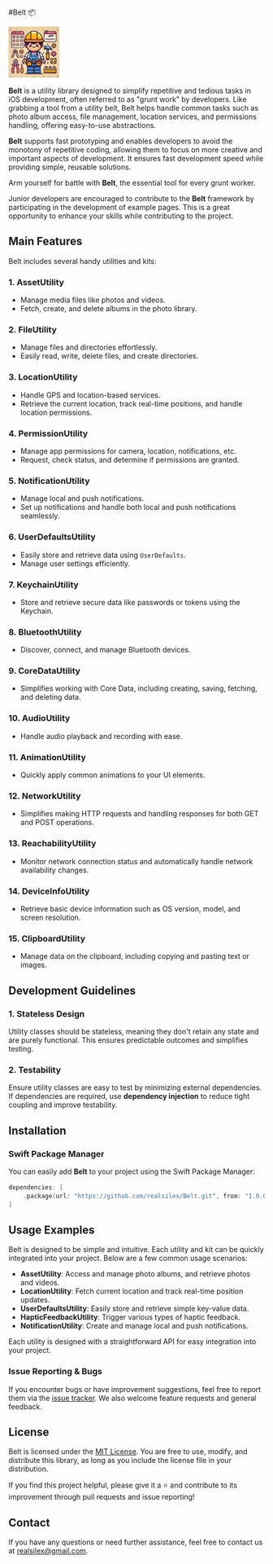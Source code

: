 #Belt 📦

<img src="belt.png" alt="Belt Utility Icon" width="100" height="100">

**Belt** is a utility library designed to simplify repetitive and tedious tasks in iOS development, often referred to as "grunt work" by developers. Like grabbing a tool from a utility belt, Belt helps handle common tasks such as photo album access, file management, location services, and permissions handling, offering easy-to-use abstractions.

**Belt** supports fast prototyping and enables developers to avoid the monotony of repetitive coding, allowing them to focus on more creative and important aspects of development. It ensures fast development speed while providing simple, reusable solutions.

Arm yourself for battle with **Belt**, the essential tool for every grunt worker.

Junior developers are encouraged to contribute to the **Belt** framework by participating in the development of example pages. This is a great opportunity to enhance your skills while contributing to the project.

## Main Features

Belt includes several handy utilities and kits:

### 1. **AssetUtility**
- Manage media files like photos and videos.
- Fetch, create, and delete albums in the photo library.

### 2. **FileUtility**
- Manage files and directories effortlessly.
- Easily read, write, delete files, and create directories.

### 3. **LocationUtility**
- Handle GPS and location-based services.
- Retrieve the current location, track real-time positions, and handle location permissions.

### 4. **PermissionUtility**
- Manage app permissions for camera, location, notifications, etc.
- Request, check status, and determine if permissions are granted.

### 5. **NotificationUtility**
- Manage local and push notifications.
- Set up notifications and handle both local and push notifications seamlessly.

### 6. **UserDefaultsUtility**
- Easily store and retrieve data using `UserDefaults`.
- Manage user settings efficiently.

### 7. **KeychainUtility**
- Store and retrieve secure data like passwords or tokens using the Keychain.

### 8. **BluetoothUtility**
- Discover, connect, and manage Bluetooth devices.

### 9. **CoreDataUtility**
- Simplifies working with Core Data, including creating, saving, fetching, and deleting data.

### 10. **AudioUtility**
- Handle audio playback and recording with ease.

### 11. **AnimationUtility**
- Quickly apply common animations to your UI elements.

### 12. **NetworkUtility**
- Simplifies making HTTP requests and handling responses for both GET and POST operations.

### 13. **ReachabilityUtility**
- Monitor network connection status and automatically handle network availability changes.

### 14. **DeviceInfoUtility**
- Retrieve basic device information such as OS version, model, and screen resolution.

### 15. **ClipboardUtility**
- Manage data on the clipboard, including copying and pasting text or images.

## Development Guidelines

### 1. **Stateless Design**
   Utility classes should be stateless, meaning they don't retain any state and are purely functional. This ensures predictable outcomes and simplifies testing.

### 2. **Testability**
   Ensure utility classes are easy to test by minimizing external dependencies. If dependencies are required, use **dependency injection** to reduce tight coupling and improve testability.

## Installation

### Swift Package Manager

You can easily add **Belt** to your project using the Swift Package Manager:

```swift
dependencies: [
    .package(url: "https://github.com/realsilex/Belt.git", from: "1.0.0")
]
```

## Usage Examples

Belt is designed to be simple and intuitive. Each utility and kit can be quickly integrated into your project. Below are a few common usage scenarios:

- **AssetUtility**: Access and manage photo albums, and retrieve photos and videos.
- **LocationUtility**: Fetch current location and track real-time position updates.
- **UserDefaultsUtility**: Easily store and retrieve simple key-value data.
- **HapticFeedbackUtility**: Trigger various types of haptic feedback.
- **NotificationUtility**: Create and manage local and push notifications.

Each utility is designed with a straightforward API for easy integration into your project.

### Issue Reporting & Bugs

If you encounter bugs or have improvement suggestions, feel free to report them via the [issue tracker](https://github.com/realsilex/Belt/issues).
We also welcome feature requests and general feedback.

## License

Belt is licensed under the [MIT License](./LICENSE). You are free to use, modify, and distribute this library, as long as you include the license file in your distribution.

If you find this project helpful, please give it a ⭐️ and contribute to its improvement through pull requests and issue reporting!

## Contact

If you have any questions or need further assistance, feel free to contact us at [realsilex@gmail.com](mailto:realsilex@gmail.com).
